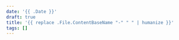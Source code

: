 ```yaml
---
date: '{{ .Date }}'
draft: true
title: '{{ replace .File.ContentBaseName "-" " " | humanize }}'
tags: []
---
```

